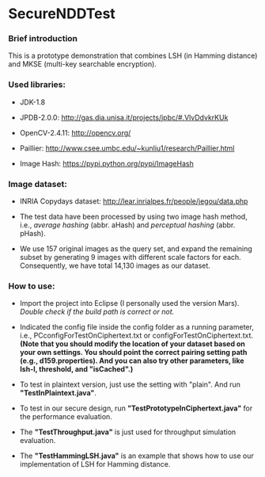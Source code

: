 # SecureNDDTest

### Brief introduction

This is a prototype demonstration that combines LSH (in Hamming distance) and MKSE (multi-key searchable encryption).

### Used libraries:

- JDK-1.8

- JPDB-2.0.0: http://gas.dia.unisa.it/projects/jpbc/#.VlvDdvkrKUk

- OpenCV-2.4.11: http://opencv.org/

- Paillier: http://www.csee.umbc.edu/~kunliu1/research/Paillier.html

- Image Hash: https://pypi.python.org/pypi/ImageHash

### Image dataset:

- INRIA Copydays dataset: http://lear.inrialpes.fr/people/jegou/data.php

- The test data have been processed by using two image hash method, i.e., *average hashing* (abbr. aHash) and *perceptual hashing* (abbr. pHash).

- We use 157 original images as the query set, and expand the remaining subset by generating 9 images with different scale factors for each. Consequently, we have total 14,130 images as our dataset.

### How to use:

- Import the project into Eclipse (I personally used the version Mars). *Double check if the build path is correct or not.*

- Indicated the config file inside the config folder as a running parameter, i.e., PCconfigForTestOnCiphertext.txt or configForTestOnCiphertext.txt. **(Note that you should modify the location of your dataset based on your own settings. You should point the correct pairing setting path (e.g., d159.properties). And you can also try other parameters, like lsh-l, threshold, and "isCached".)**

- To test in plaintext version, just use the setting with "plain". And run **"TestInPlaintext.java"**.

- To test in our secure design, run **"TestPrototypeInCiphertext.java"** for the performance evaluation.

- The **"TestThroughput.java"** is just used for throughput simulation evaluation.

- The **"TestHammingLSH.java"** is an example that shows how to use our implementation of LSH for Hamming distance.

